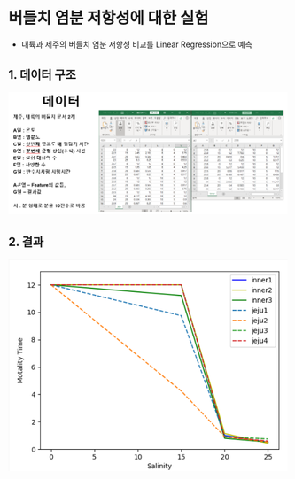 # 버들치 염분 저항성에 대한 실험

  * 내륙과 제주의 버들치 염분 저항성 비교를 Linear Regression으로 예측

## 1. 데이터 구조

![Data](https://github.com/HeoTaksung/Tensorflow_hunkim/blob/master/Project/Salinity_Resistance/Data_Structure.PNG)

## 2. 결과

![Result](https://github.com/HeoTaksung/Tensorflow_hunkim/blob/master/Project/Salinity_Resistance/Graph.PNG)
